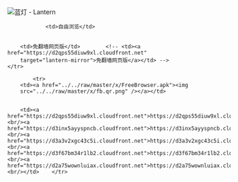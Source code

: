 

<img src="../../raw/master/x/8e0a2b81.c82003be.LanternYellow2.png" alt="蓝灯 - Lantern"/>
<table>
    <tr>
                
                <td>自由浏览</td>
        
        
        <td>免翻墙网页版</td>        <!-- <td><a href="https://d2qps55diuw9xl.cloudfront.net"
        target="lantern-mirror">免翻墙网页版</a></td> -->
    </tr>
    
            <tr>
        <td><a href="../../raw/master/x/FreeBrowser.apk"><img
        src="../../raw/master/x/fb.qr.png" /></a></td>

        
        <td><a href="https://d2qps55diuw9xl.cloudfront.net">https://d2qps55diuw9xl.cloudfront.net</a><br/><a href="https://d3inx5ayyspncb.cloudfront.net">https://d3inx5ayyspncb.cloudfront.net</a><br/><a href="https://d3a3v2xgc43c5i.cloudfront.net">https://d3a3v2xgc43c5i.cloudfront.net</a><br/><a href="https://d3f67bm34r1lb2.cloudfront.net">https://d3f67bm34r1lb2.cloudfront.net</a><br/><a href="https://d2a75wownluiax.cloudfront.net">https://d2a75wownluiax.cloudfront.net</a><br/></td>    </tr>
</table>
